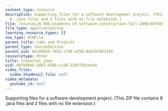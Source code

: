 ```yaml
---
content_type: resource
description: Supporting files for a software development project. (This ZIP file contains
  8 .java files and 2 files with no file extension.)
file: /courses/6-005-elements-of-software-construction-fall-2008/60f9d0e5e863428bc138228ff55ce43a_traversal_java.zip
file_type: application/zip
learning_resource_types: []
ocw_type: OCWFile
parent_title: Labs and Projects
parent_type: CourseSection
parent_uid: 8ac69634-f91d-cfd0-a350-0a574f84274d
resourcetype: Other
title: traversal_java
uid: 60f9d0e5-e863-428b-c138-228ff55ce43a
video_files:
  video_thumbnail_file: null
video_metadata:
  youtube_id: null
---
```

Supporting files for a software development project. (This ZIP file contains 8 .java files and 2 files with no file extension.)

